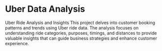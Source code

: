 # Uber Data Analysis
Uber Ride Analysis and Insights
This project delves into customer booking patterns and trends using Uber ride data. 
The analysis focuses on understanding ride categories, purposes, timings, and distances to provide valuable insights that can guide business strategies and enhance customer experience.
